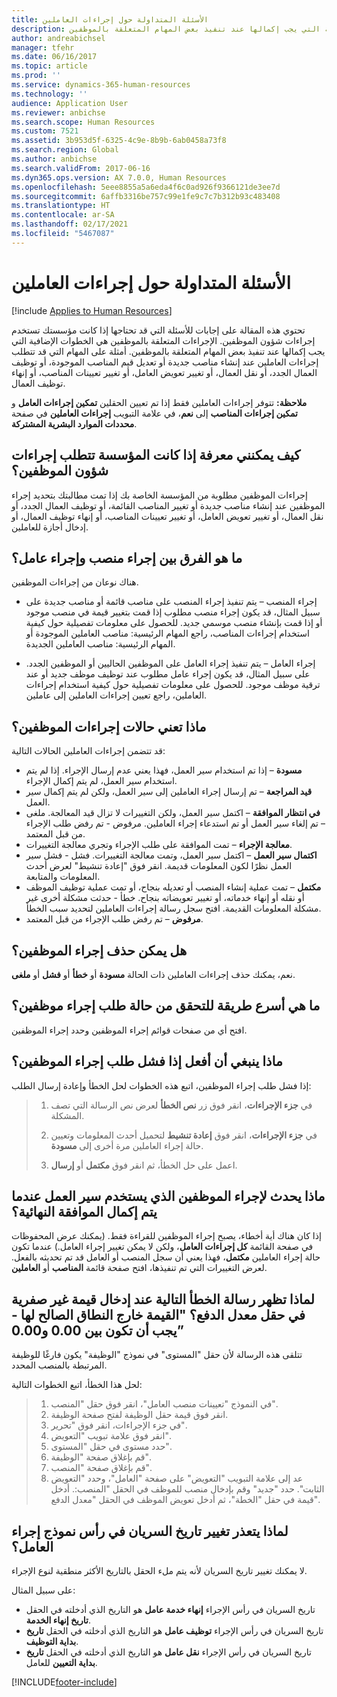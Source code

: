 ```yaml
---
title: الأسئلة المتداولة حول إجراءات العاملين
description: تحتوي هذه المقالة على إجابات للأسئلة التي قد تحتاجها إذا كانت مؤسستك تستخدم إجراءات شؤون الموظفين. الإجراءات المتعلقة بالموظفين هي الخطوات الإضافية التي يجب إكمالها عند تنفيذ بعض المهام المتعلقة بالموظفين.
author: andreabichsel
manager: tfehr
ms.date: 06/16/2017
ms.topic: article
ms.prod: ''
ms.service: dynamics-365-human-resources
ms.technology: ''
audience: Application User
ms.reviewer: anbichse
ms.search.scope: Human Resources
ms.custom: 7521
ms.assetid: 3b953d5f-6325-4c9e-8b9b-6ab0458a73f8
ms.search.region: Global
ms.author: anbichse
ms.search.validFrom: 2017-06-16
ms.dyn365.ops.version: AX 7.0.0, Human Resources
ms.openlocfilehash: 5eee8855a5a6eda4f6c0ad926f9366121de3ee7d
ms.sourcegitcommit: 6affb3316be757c99e1fe9c7c7b312b93c483408
ms.translationtype: HT
ms.contentlocale: ar-SA
ms.lasthandoff: 02/17/2021
ms.locfileid: "5467087"
---
```

# <a name="personnel-actions-faq"></a>الأسئلة المتداولة حول إجراءات العاملين

[!include [Applies to Human Resources](../includes/applies-to-hr.md)]

تحتوي هذه المقالة على إجابات للأسئلة التي قد تحتاجها إذا كانت مؤسستك تستخدم إجراءات شؤون الموظفين. الإجراءات المتعلقة بالموظفين هي الخطوات الإضافية التي يجب إكمالها عند تنفيذ بعض المهام المتعلقة بالموظفين. أمثلة على المهام التي قد تتطلب إجراءات العاملين عند إنشاء مناصب جديدة أو تعديل قيم المناصب الموجودة، أو توظيف العمال الجدد، أو نقل العمال، أو تغيير تعويض العامل، أو تغيير تعيينات المناصب، أو إنهاء توظيف العمال.

**ملاحظة:** تتوفر إجراءات العاملين فقط إذا تم تعيين الحقلين **تمكين إجراءات العامل‬** و **تمكين إجراءات المناصب‬** إلى **نعم**، في علامة التبويب **إجراءات العاملين‬** في صفحة **محددات الموارد البشرية المشتركة‬**. 

## <a name="how-can-i-tell-if-my-organization-requires-personnel-actions"></a>كيف يمكنني معرفة إذا كانت المؤسسة تتطلب إجراءات شؤون الموظفين؟
إجراءات الموظفين مطلوبة من المؤسسة الخاصة بك إذا تمت مطالبتك بتحديد إجراء الموظفين عند إنشاء مناصب جديدة أو تغيير المناصب القائمة، أو توظيف العمال الجدد، أو نقل العمال، أو تغيير تعويض العامل، أو تغيير تعيينات المناصب، أو إنهاء توظيف العمال، أو إدخال أجازة للعاملين. 

## <a name="what-is-the-difference-between-a-position-action-and-a-worker-action"></a>ما هو الفرق بين إجراء منصب وإجراء عامل؟
هناك نوعان من إجراءات الموظفين.

- إجراء المنصب – يتم تنفيذ إجراء المنصب على مناصب قائمة أو مناصب جديدة على سبيل المثال، قد يكون إجراء منصب مطلوب إذا قمت بتغيير قيمة في منصب موجود أو إذا قمت بإنشاء منصب موسمي جديد. للحصول على معلومات تفصيلية حول كيفية استخدام إجراءات المناصب، راجع المهام الرئيسية: مناصب العاملين الموجودة‬ أو المهام الرئيسية: مناصب العاملين الجديدة.

- إجراء العامل – يتم تنفيذ إجراء العامل على الموظفين الحاليين أو الموظفين الجدد. على سبيل المثال، قد يكون إجراء عامل مطلوب عند توظيف موظف جديد أو عند ترقية موظف موجود. للحصول على معلومات تفصيلية حول كيفية استخدام إجراءات العاملين، راجع تعيين إجراءات العاملين إلى عاملين.

## <a name="what-do-the-statuses-of-the-personnel-actions-mean"></a>ماذا تعني حالات إجراءات الموظفين؟
قد تتضمن إجراءات العاملين الحالات التالية:

- **مسودة** – إذا تم استخدام سير العمل، فهذا يعني عدم إرسال الإجراء. إذا لم يتم استخدام سير العمل، لم يتم إكمال الإجراء.
- **قيد المراجعة** – تم إرسال إجراء العاملين إلى سير العمل، ولكن لم يتم إكمال سير العمل.
- **‏‫في انتظار الموافقة‬** – اكتمل سير العمل، ولكن التغييرات لا تزال قيد المعالجة. ملغى – تم إلغاء سير العمل أو تم استدعاء إجراء العاملين. مرفوض - تم رفض طلب الإجراء من قبل المعتمد.
- **معالجة الإجراء‬** – تمت الموافقة على طلب الإجراء وتجري معالجة التغييرات.
- **اكتمال سير العمل**  – اكتمل سير العمل، وتمت معالجة التغييرات. فشل - فشل سير العمل نظرًا لكون المعلومات قديمة. انقر فوق "إعادة تنشيط" لعرض أحدث المعلومات والمتابعة.
- **مكتمل** – تمت عملية إنشاء المنصب أو تعديله بنجاح، أو تمت عملية توظيف الموظف أو نقله أو إنهاء خدماته، أو تغيير تعويضاته بنجاح. خطأ - حدثت مشكلة أخرى غير مشكلة المعلومات القديمة. افتح سجل رسالة إجراءات العاملين لتحديد سبب الخطأ.
- **مرفوض** – تم رفض طلب الإجراء من قبل المعتمد.

## <a name="can-i-delete-a-personnel-action"></a>هل يمكن حذف إجراء الموظفين؟
نعم، يمكنك حذف إجراءات العاملين ذات الحالة **مسودة** أو **خطأ** أو **فشل** أو **ملغى**.

## <a name="what-is-the-fastest-way-to-check-the-status-of-a-personnel-action-request"></a>ما هي أسرع طريقة للتحقق من حالة طلب إجراء موظفين؟
افتح أي من صفحات قوائم إجراء الموظفين وحدد إجراء الموظفين.

## <a name="what-should-i-do-if-a-personnel-action-request-fails"></a>ماذا ينبغي أن أفعل إذا فشل طلب إجراء الموظفين؟
إذا فشل طلب إجراء الموظفين، اتبع هذه الخطوات لحل الخطأ وإعادة إرسال الطلب:

> 1. في **جزء الإجراءات**، انقر فوق زر **نص الخطأ** لعرض نص الرسالة التي تصف المشكلة.
> 
> 2. في **جزء الإجراءات**، انقر فوق **إعادة تنشيط** لتحميل أحدث المعلومات وتعيين حالة إجراء العاملين مرة أخرى إلى **مسودة**.
> 
> 3. اعمل على حل الخطأ، ثم انقر فوق **مكتمل** أو **إرسال**.

## <a name="what-happens-to-a-personnel-action-that-uses-workflow-when-the-final-approval-is-completed"></a>ماذا يحدث لإجراء الموظفين الذي يستخدم سير العمل عندما يتم إكمال الموافقة النهائية؟
إذا كان هناك أية أخطاء، يصبح إجراء الموظفين للقراءة فقط. (يمكنك عرض المحفوظات في صفحة القائمة **كل إجراءات العامل**، ولكن لا يمكن تغيير إجراء العامل.) عندما تكون حالة إجراء العاملين **مكتمل**، فهذا يعني أن سجل المنصب أو العامل قد تم تحديثه بالفعل. لعرض التغييرات التي تم تنفيذها، افتح صفحة قائمة **المناصب** أو **العاملين**.

## <a name="why-do-i-receive-the-following-error-when-i-enter-a-non-zero-value-in-the-pay-rate-field-the-value-is-out-of-its-valid-range--it-much-be-between-000-and-000"></a>لماذا تظهر رسالة الخطأ التالية عند إدخال قيمة غير صفرية في حقل معدل الدفع؟ "القيمة خارج النطاق الصالح لها - يجب أن تكون بين ‬‏‫0.00‬‏‫ و0.00‬”
تتلقى هذه الرسالة لأن حقل "المستوى" في نموذج "الوظيفة" يكون فارغًا للوظيفة المرتبطة بالمنصب المحدد.

لحل هذا الخطأ، اتبع الخطوات التالية:

> 1. في النموذج "تعيينات منصب العامل‬"، انقر فوق حقل "المنصب".  
> 2. انقر فوق قيمة حقل الوظيفة لفتح صفحة الوظيفة.
> 3. في جزء الإجراءات، انقر فوق "تحرير".
> 4. انقر فوق علامة تبويب "التعويض".
> 5. حدد مستوى في حقل "المستوى".
> 6. قم بإغلاق صفحة "الوظيفة".
> 7. قم بإغلاق صفحة "المنصب".
> 8. عد إلى علامة التبويب "التعويض" على صفحة "العامل"، وحدد "التعويض الثابت".  حدد "جديد" وقم بإدخال منصب للموظف في الحقل "المنصب:.  أدخل قيمة في حقل "الخطة"، ثم أدخل تعويض الموظف في الحقل "معدل الدفع".

## <a name="why-cant-i-change-the-effective-date-in-the-header-of-the-worker-action-form"></a>لماذا يتعذر تغيير تاريخ السريان في رأس نموذج إجراء العامل؟
لا يمكنك تغيير تاريخ السريان لأنه يتم ملء الحقل بالتاريخ الأكثر منطقية لنوع الإجراء.

على سبيل المثال:

- تاريخ السريان في رأس الإجراء **إنهاء خدمة عامل‬** هو التاريخ الذي أدخلته في الحقل **تاريخ إنهاء الخدمة**.
- تاريخ السريان في رأس الإجراء **توظيف عامل‬‬** هو التاريخ الذي أدخلته في الحقل **تاريخ بداية التوظيف‬**.
- تاريخ السريان في رأس الإجراء **نقل عامل‬‬** هو التاريخ الذي أدخلته في الحقل **تاريخ بداية التعيين‬** للعامل.



[!INCLUDE[footer-include](../includes/footer-banner.md)]